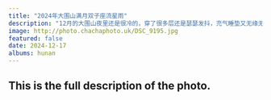 ```yaml
---
title: "2024年大围山满月双子座流星雨"
description: "12月的大围山夜里还是很冷的，穿了很多层还是瑟瑟发抖，充气睡垫又无缘无故的漏气了，每1个小时就觉得自己紧贴在冰冷的地面，不得不起床充气。"
image: http://photo.chachaphoto.uk/DSC_9195.jpg
featured: false
date: 2024-12-17
albums: hunan
---
```


## This is the full description of the photo.

